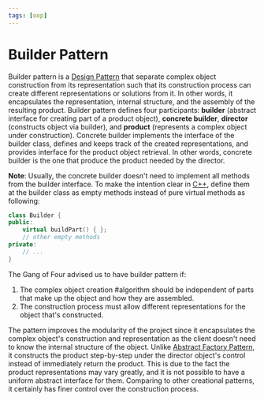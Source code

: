 ```yaml
---
tags: [oop]
---
```


# Builder Pattern

Builder pattern is a [Design Pattern](202211221249.md) that separate complex
object construction from its representation such that its construction process
can create different representations or solutions from it. In other words, it
encapsulates the representation, internal structure, and the assembly of the
resulting product. Builder pattern defines four participants: **builder**
(abstract interface for creating part of a product object), **concrete
builder**, **director** (constructs object via builder), and **product**
(represents a complex object under construction). Concrete builder implements
the interface of the builder class, defines and keeps track of the created
representations, and provides interface for the product object retrieval. In
other words, concrete builder is the one that produce the product needed by the
director.

**Note**: Usually, the concrete builder doesn't need to implement all methods
from the builder interface. To make the intention clear in
[C++](202302190651.md), define them at the builder class as empty methods
instead of pure virtual methods as following:

```cpp
class Builder {
public:
    virtual buildPart() { };
    // other empty methods
private:
    // ...
}
```

The Gang of Four advised us to have builder pattern if:
1. The complex object creation #algorithm should be independent of parts that
   make up the object and how they are assembled.
2. The construction process must allow different representations for the object
   that's constructed.

The pattern improves the modularity of the project since it encapsulates the
complex object's construction and representation as the client doesn't need to
know the internal structure of the object. Unlike [Abstract Factory Pattern](202303271021.md),
it constructs the product step-by-step under the director object's control
instead of immediately return the product. This is due to the fact the product
representations may vary greatly, and it is not possible to have a uniform
abstract interface for them. Comparing to other creational patterns, it
certainly has finer control over the construction process.
